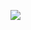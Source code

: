 ![](https://user-images.githubusercontent.com/52807284/125315208-76d9f980-e369-11eb-9f71-61b682c7df40.png)
